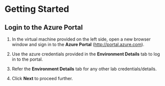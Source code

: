 # Getting Started

## Login to the Azure Portal

1. In the virtual machine provided on the left side, open a new browser window and sign in to the **Azure Portal** (http://portal.azure.com).

2. Use the azure credentials provided in the **Environment Details** tab to log in to the portal.

3. Refer the **Environment Details** tab for any other lab credentials/details.

4. Click **Next** to proceed further.
